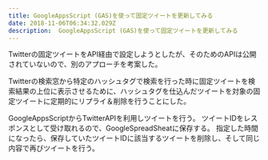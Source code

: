 ```yaml
---
title: GoogleAppsScript (GAS)を使って固定ツイートを更新してみる
date: 2018-11-06T06:34:32.029Z
description:  GoogleAppsScript (GAS)を使って固定ツイートを更新してみる
---
```


Twitterの固定ツイートをAPI経由で設定しようとしたが、そのためのAPIは公開されていないので、別のアプローチを考案した。

Twitterの検索窓から特定のハッシュタグで検索を行った時に固定ツイートを検索結果の上位に表示させるために、ハッシュタグを仕込んだツイートを対象の固定ツイートに定期的にリプライ＆削除を行うことにした。

GoogleAppsScriptからTwitterAPIを利用しツイートを行う。
ツイートIDをレスポンスとして受け取れるので、GoogleSpreadSheatに保存する。
指定した時間になったら、保存していたツイートIDに該当するツイートを削除し、そして同じ内容で再びツイートを行う。
